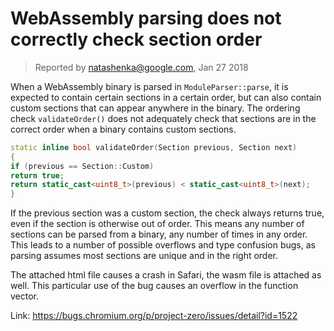 # WebAssembly parsing does not correctly check section order

> Reported by natashenka@google.com, Jan 27 2018

When a WebAssembly binary is parsed in `ModuleParser::parse`, it is expected to contain certain sections in a certain order, but can also contain custom sections that can appear anywhere in the binary. The ordering check `validateOrder()` does not adequately check that sections are in the correct order when a binary contains custom sections.

```cpp
static inline bool validateOrder(Section previous, Section next)
{
if (previous == Section::Custom)
return true;
return static_cast<uint8_t>(previous) < static_cast<uint8_t>(next);
}
```

If the previous section was a custom section, the check always returns true, even if the section is otherwise out of order. This means any number of sections can be parsed from a binary, any number of times in any order. This leads to a number of possible overflows and type confusion bugs, as parsing assumes most sections are unique and in the right order.

The attached html file causes a crash in Safari, the wasm file is attached as well. This particular use of the bug causes an overflow in the function vector.

Link: https://bugs.chromium.org/p/project-zero/issues/detail?id=1522
